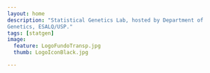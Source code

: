 ```yaml
---
layout: home
description: "Statistical Genetics Lab, hosted by Department of
Genetics, ESALQ/USP."
tags: [statgen]
image:
  feature: LogoFundoTransp.jpg
  thumb: LogoIconBlack.jpg

---
```

